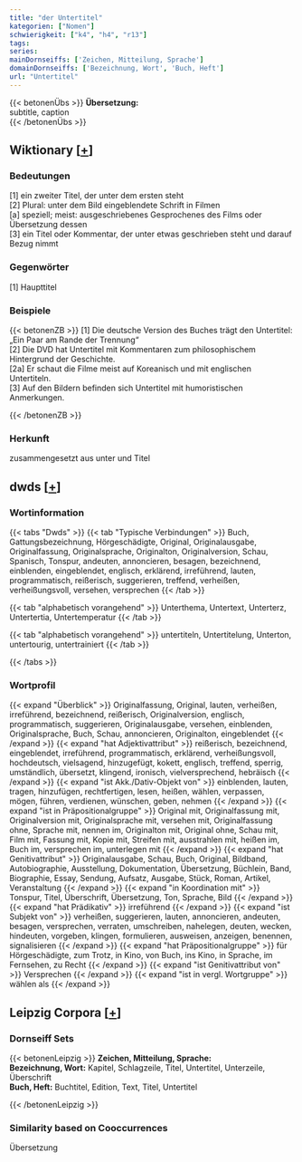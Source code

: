 ```yaml
---
title: "der Untertitel"
kategorien: ["Nomen"]
schwierigkeit: ["k4", "h4", "r13"]
tags:
series:
mainDornseiffs: ['Zeichen, Mitteilung, Sprache']
domainDornseiffs: ['Bezeichnung, Wort', 'Buch, Heft']
url: "Untertitel"
---
```


{{< betonenÜbs >}}
**Übersetzung:**  
subtitle, caption  
{{< /betonenÜbs >}}

## Wiktionary [[+](https://de.wiktionary.org/wiki/Untertitel)]

### Bedeutungen
[1] ein zweiter Titel, der unter dem ersten steht  
[2] Plural: unter dem Bild eingeblendete Schrift in Filmen  
[a] speziell; meist: ausgeschriebenes Gesprochenes des Films oder Übersetzung dessen  
[3] ein Titel oder Kommentar, der unter etwas geschrieben steht und darauf Bezug nimmt  

### Gegenwörter
[1] Haupttitel  

### Beispiele
{{< betonenZB >}}
[1] Die deutsche Version des Buches trägt den Untertitel: „Ein Paar am Rande der Trennung“  
[2] Die DVD hat Untertitel mit Kommentaren zum philosophischem Hintergrund der Geschichte.  
[2a] Er schaut die Filme meist auf Koreanisch und mit englischen Untertiteln.  
[3] Auf den Bildern befinden sich Untertitel mit humoristischen Anmerkungen.  

{{< /betonenZB >}}
### Herkunft
zusammengesetzt aus unter und Titel  



## dwds [[+](https://www.dwds.de/wb/Untertitel)]

### Wortinformation
{{< tabs "Dwds" >}}
{{< tab "Typische Verbindungen" >}}
Buch, Gattungsbezeichnung, Hörgeschädigte, Original, Originalausgabe, Originalfassung, Originalsprache, Originalton, Originalversion, Schau, Spanisch, Tonspur, andeuten, annoncieren, besagen, bezeichnend, einblenden, eingeblendet, englisch, erklärend, irreführend, lauten, programmatisch, reißerisch, suggerieren, treffend, verheißen, verheißungsvoll, versehen, versprechen
{{< /tab >}}

{{< tab "alphabetisch vorangehend" >}}
Unterthema, Untertext, Unterterz, Untertertia, Untertemperatur
{{< /tab >}}

{{< tab "alphabetisch vorangehend" >}}
untertiteln, Untertitelung, Unterton, untertourig, untertrainiert
{{< /tab >}}

{{< /tabs >}}

### Wortprofil
{{< expand "Überblick" >}} Originalfassung, Original, lauten, verheißen, irreführend, bezeichnend, reißerisch, Originalversion, englisch, programmatisch, suggerieren, Originalausgabe, versehen, einblenden, Originalsprache, Buch, Schau, annoncieren, Originalton, eingeblendet {{< /expand >}}
{{< expand "hat Adjektivattribut" >}} reißerisch, bezeichnend, eingeblendet, irreführend, programmatisch, erklärend, verheißungsvoll, hochdeutsch, vielsagend, hinzugefügt, kokett, englisch, treffend, sperrig, umständlich, übersetzt, klingend, ironisch, vielversprechend, hebräisch {{< /expand >}}
{{< expand "ist Akk./Dativ-Objekt von" >}} einblenden, lauten, tragen, hinzufügen, rechtfertigen, lesen, heißen, wählen, verpassen, mögen, führen, verdienen, wünschen, geben, nehmen {{< /expand >}}
{{< expand "ist in Präpositionalgruppe" >}} Original mit, Originalfassung mit, Originalversion mit, Originalsprache mit, versehen mit, Originalfassung ohne, Sprache mit, nennen im, Originalton mit, Original ohne, Schau mit, Film mit, Fassung mit, Kopie mit, Streifen mit, ausstrahlen mit, heißen im, Buch im, versprechen im, unterlegen mit {{< /expand >}}
{{< expand "hat Genitivattribut" >}} Originalausgabe, Schau, Buch, Original, Bildband, Autobiographie, Ausstellung, Dokumentation, Übersetzung, Büchlein, Band, Biographie, Essay, Sendung, Aufsatz, Ausgabe, Stück, Roman, Artikel, Veranstaltung {{< /expand >}}
{{< expand "in Koordination mit" >}} Tonspur, Titel, Überschrift, Übersetzung, Ton, Sprache, Bild {{< /expand >}}
{{< expand "hat Prädikativ" >}} irreführend {{< /expand >}}
{{< expand "ist Subjekt von" >}} verheißen, suggerieren, lauten, annoncieren, andeuten, besagen, versprechen, verraten, umschreiben, nahelegen, deuten, wecken, hindeuten, vorgeben, klingen, formulieren, ausweisen, anzeigen, benennen, signalisieren {{< /expand >}}
{{< expand "hat Präpositionalgruppe" >}} für Hörgeschädigte, zum Trotz, in Kino, von Buch, ins Kino, in Sprache, im Fernsehen, zu Recht {{< /expand >}}
{{< expand "ist Genitivattribut von" >}} Versprechen {{< /expand >}}
{{< expand "ist in vergl. Wortgruppe" >}} wählen als {{< /expand >}}

## Leipzig Corpora [[+](https://corpora.uni-leipzig.de/en/res?word=Untertitel&corpusId=deu_newscrawl-public_2018)]

### Dornseiff Sets
{{< betonenLeipzig >}}
**Zeichen, Mitteilung, Sprache:**  
**Bezeichnung, Wort:** Kapitel, Schlagzeile, Titel, Untertitel, Unterzeile, Überschrift  
**Buch, Heft:** Buchtitel, Edition, Text, Titel, Untertitel  

{{< /betonenLeipzig >}}

### Similarity based on Cooccurrences
Übersetzung

